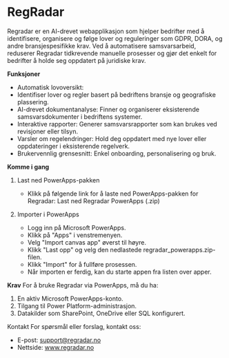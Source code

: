# RegRadar
Regradar er en AI-drevet webapplikasjon som hjelper bedrifter med å identifisere, organisere og følge lover og reguleringer som GDPR, DORA, og andre bransjespesifikke krav. Ved å automatisere samsvarsarbeid, reduserer Regradar tidkrevende manuelle prosesser og gjør det enkelt for bedrifter å holde seg oppdatert på juridiske krav.

**Funksjoner**
- Automatisk lovoversikt:
- Identifiser lover og regler basert på bedriftens bransje og geografiske plassering.
- AI-drevet dokumentanalyse: Finner og organiserer eksisterende samsvarsdokumenter i bedriftens systemer.
- Interaktive rapporter: Generer samsvarsrapporter som kan brukes ved revisjoner eller tilsyn.
- Varsler om regelendringer: Hold deg oppdatert med nye lover eller oppdateringer i eksisterende regelverk.
- Brukervennlig grensesnitt: Enkel onboarding, personalisering og bruk.

**Komme i gang**

1. Last ned PowerApps-pakken
   
   - Klikk på følgende link for å laste ned PowerApps-pakken for Regradar: Last ned Regradar PowerApps (.zip)

2. Importer i PowerApps

   - Logg inn på Microsoft PowerApps.
   - Klikk på "Apps" i venstremenyen.
   - Velg "Import canvas app" øverst til høyre.
   - Klikk "Last opp" og velg den nedlastede regradar_powerapps.zip-filen.
   - Klikk "Import" for å fullføre prosessen.
   - Når importen er ferdig, kan du starte appen fra listen over apper.

**Krav**
For å bruke Regradar via PowerApps, må du ha:
1. En aktiv Microsoft PowerApps-konto.
2. Tilgang til Power Platform-administrasjon.
3. Datakilder som SharePoint, OneDrive eller SQL konfigurert.

Kontakt
For spørsmål eller forslag, kontakt oss:

- E-post: support@regradar.no
- Nettside: www.regradar.no
